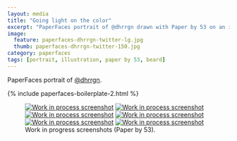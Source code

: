 ```yaml
---
layout: media
title: "Going light on the color"
excerpt: "PaperFaces portrait of @dhrrgn drawn with Paper by 53 on an iPad."
image: 
  feature: paperfaces-dhrrgn-twitter-lg.jpg
  thumb: paperfaces-dhrrgn-twitter-150.jpg
category: paperfaces
tags: [portrait, illustration, paper by 53, beard]
---
```


PaperFaces portrait of [@dhrrgn](http://twitter.com/dhrrgn).

{% include paperfaces-boilerplate-2.html %}

<figure class="half">
	<a href="{{ site.url }}/images/paperfaces-dhrrgn-process-1-lg.jpg"><img src="{{ site.url }}/images/paperfaces-dhrrgn-process-1-600.jpg" alt="Work in process screenshot"></a>
	<a href="{{ site.url }}/images/paperfaces-dhrrgn-process-2-lg.jpg"><img src="{{ site.url }}/images/paperfaces-dhrrgn-process-2-600.jpg" alt="Work in process screenshot"></a>
	<a href="{{ site.url }}/images/paperfaces-dhrrgn-process-3-lg.jpg"><img src="{{ site.url }}/images/paperfaces-dhrrgn-process-3-600.jpg" alt="Work in process screenshot"></a>
	<a href="{{ site.url }}/images/paperfaces-dhrrgn-process-4-lg.jpg"><img src="{{ site.url }}/images/paperfaces-dhrrgn-process-4-600.jpg" alt="Work in process screenshot"></a>
	<a href="{{ site.url }}/images/paperfaces-dhrrgn-process-5-lg.jpg"><img src="{{ site.url }}/images/paperfaces-dhrrgn-process-5-600.jpg" alt="Work in process screenshot"></a>
	<a href="{{ site.url }}/images/paperfaces-dhrrgn-process-6-lg.jpg"><img src="{{ site.url }}/images/paperfaces-dhrrgn-process-6-600.jpg" alt="Work in process screenshot"></a>
	<figcaption>Work in progress screenshots (Paper by 53).</figcaption>
</figure>